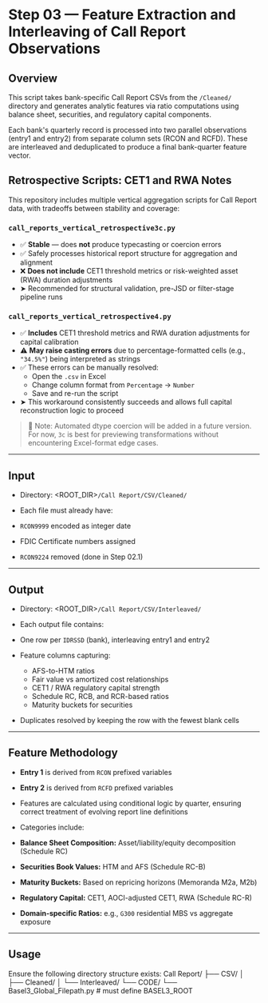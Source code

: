 # Step 03 — Feature Extraction and Interleaving of Call Report Observations

## Overview

This script takes bank-specific Call Report CSVs from the `/Cleaned/` directory and generates analytic features via ratio computations using balance sheet, securities, and regulatory capital components.

Each bank's quarterly record is processed into two parallel observations (entry1 and entry2) from separate column sets (RCON and RCFD). These are interleaved and deduplicated to produce a final bank-quarter feature vector.

## Retrospective Scripts: CET1 and RWA Notes

This repository includes multiple vertical aggregation scripts for Call Report data, with tradeoffs between stability and coverage:

### `call_reports_vertical_retrospective3c.py`
- ✅ **Stable** — does **not** produce typecasting or coercion errors
- ✅ Safely processes historical report structure for aggregation and alignment
- ❌ **Does not include** CET1 threshold metrics or risk-weighted asset (RWA) duration adjustments
- ➤ Recommended for structural validation, pre-JSD or filter-stage pipeline runs

### `call_reports_vertical_retrospective4.py`
- ✅ **Includes** CET1 threshold metrics and RWA duration adjustments for capital calibration
- ⚠️ **May raise casting errors** due to percentage-formatted cells (e.g., `"34.5%"`) being interpreted as strings
- ✅ These errors can be manually resolved:
  - Open the `.csv` in Excel
  - Change column format from `Percentage` → `Number`
  - Save and re-run the script
- ➤ This workaround consistently succeeds and allows full capital reconstruction logic to proceed

> 📌 Note: Automated dtype coercion will be added in a future version. For now, `3c` is best for previewing transformations without encountering Excel-format edge cases.


---

## Input

- Directory: <ROOT_DIR>`/Call Report/CSV/Cleaned/`


- Each file must already have:
- `RCON9999` encoded as integer date
- FDIC Certificate numbers assigned
- `RCON9224` removed (done in Step 02.1)

---

## Output

- Directory: <ROOT_DIR>`/Call Report/CSV/Interleaved/`


- Each output file contains:
- One row per `IDRSSD` (bank), interleaving entry1 and entry2
- Feature columns capturing:
  - AFS-to-HTM ratios
  - Fair value vs amortized cost relationships
  - CET1 / RWA regulatory capital strength
  - Schedule RC, RCB, and RCR-based ratios
  - Maturity buckets for securities
- Duplicates resolved by keeping the row with the fewest blank cells

---

## Feature Methodology

- **Entry 1** is derived from `RCON` prefixed variables  
- **Entry 2** is derived from `RCFD` prefixed variables  
- Features are calculated using conditional logic by quarter, ensuring correct treatment of evolving report line definitions

- Categories include:
- **Balance Sheet Composition:** Asset/liability/equity decomposition (Schedule RC)
- **Securities Book Values:** HTM and AFS (Schedule RC-B)
- **Maturity Buckets:** Based on repricing horizons (Memoranda M2a, M2b)
- **Regulatory Capital:** CET1, AOCI-adjusted CET1, RWA (Schedule RC-R)
- **Domain-specific Ratios:** e.g., `G300` residential MBS vs aggregate exposure

---

## Usage

Ensure the following directory structure exists:
Call Report/
├── CSV/
│ ├── Cleaned/
│ └── Interleaved/
└── CODE/
└── Basel3_Global_Filepath.py # must define BASEL3_ROOT



